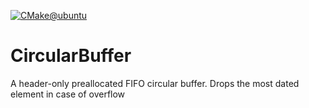 [![CMake@ubuntu](https://github.com/victor-istomin/CircularBuffer/actions/workflows/cmake-ubuntu.yml/badge.svg)](https://github.com/victor-istomin/CircularBuffer/actions/workflows/cmake-ubuntu.yml)

# CircularBuffer
A header-only preallocated FIFO circular buffer. Drops the most dated element in case of overflow
